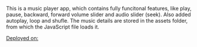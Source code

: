 This is a music player app, which contains fully funcitonal features, like play, pause, backward, forward volume slider and audio slider (seek).
Also added autoplay, loop and shufle.
The music details are stored in the assets folder, from which the JavaScript file loads it.

[Deployed on: ](music-player-kohl-one.vercel.app)
